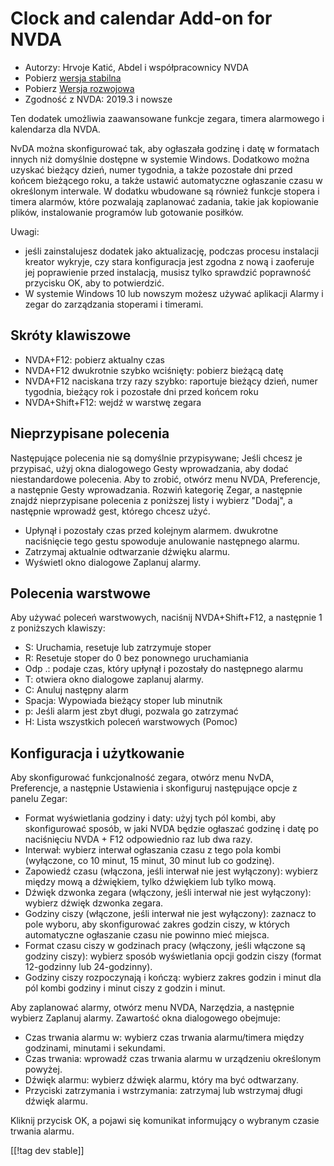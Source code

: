 # Clock and calendar Add-on for NVDA #

* Autorzy: Hrvoje Katić, Abdel i współpracownicy NVDA
* Pobierz [wersja stabilna][1]
* Pobierz [Wersja rozwojowa][2]
* Zgodność z NVDA: 2019.3 i nowsze

Ten dodatek umożliwia zaawansowane funkcje zegara, timera alarmowego i
kalendarza dla NVDA.

NvDA można skonfigurować tak, aby ogłaszała godzinę i datę w formatach
innych niż domyślnie dostępne w systemie Windows. Dodatkowo można uzyskać
bieżący dzień, numer tygodnia, a także pozostałe dni przed końcem bieżącego
roku, a także ustawić automatyczne ogłaszanie czasu w określonym
interwale. W dodatku wbudowane są również funkcje stopera i timera alarmów,
które pozwalają zaplanować zadania, takie jak kopiowanie plików,
instalowanie programów lub gotowanie posiłków.

Uwagi:

* jeśli zainstalujesz dodatek jako aktualizację, podczas procesu instalacji
  kreator wykryje, czy stara konfiguracja jest zgodna z nową i zaoferuje jej
  poprawienie przed instalacją, musisz tylko sprawdzić poprawność przycisku
  OK, aby to potwierdzić.
* W systemie Windows 10 lub nowszym możesz używać aplikacji Alarmy i zegar
  do zarządzania stoperami i timerami.

## Skróty klawiszowe

* NVDA+F12: pobierz aktualny czas
* NVDA+F12 dwukrotnie szybko wciśnięty: pobierz bieżącą datę
* NVDA+F12 naciskana trzy razy szybko: raportuje bieżący dzień, numer
  tygodnia, bieżący rok i pozostałe dni przed końcem roku
* NVDA+Shift+F12: wejdź w warstwę zegara

## Nieprzypisane polecenia

Następujące polecenia nie są domyślnie przypisywane; Jeśli chcesz je
przypisać, użyj okna dialogowego Gesty wprowadzania, aby dodać
niestandardowe polecenia. Aby to zrobić, otwórz menu NVDA, Preferencje, a
następnie Gesty wprowadzania. Rozwiń kategorię Zegar, a następnie znajdź
nieprzypisane polecenia z poniższej listy i wybierz "Dodaj", a następnie
wprowadź gest, którego chcesz użyć.

* Upłynął i pozostały czas przed kolejnym alarmem. dwukrotne naciśnięcie
  tego gestu spowoduje anulowanie następnego alarmu.
* Zatrzymaj aktualnie odtwarzanie dźwięku alarmu.
* Wyświetl okno dialogowe Zaplanuj alarmy.

## Polecenia warstwowe

Aby używać poleceń warstwowych, naciśnij NVDA+Shift+F12, a następnie 1 z
poniższych klawiszy:

* S: Uruchamia, resetuje lub zatrzymuje stoper
* R: Resetuje stoper do 0 bez ponownego uruchamiania
* Odp .: podaje czas, który upłynął i pozostały do następnego alarmu
* T: otwiera okno dialogowe zaplanuj alarmy.
* C: Anuluj następny alarm
* Spacja: Wypowiada bieżący stoper lub minutnik
* p: Jeśli alarm jest zbyt długi, pozwala go zatrzymać
* H: Lista wszystkich poleceń warstwowych (Pomoc)

## Konfiguracja i użytkowanie

Aby skonfigurować funkcjonalność zegara, otwórz menu NvDA, Preferencje, a
następnie Ustawienia i skonfiguruj następujące opcje z panelu Zegar:

* Format wyświetlania godziny i daty: użyj tych pól kombi, aby skonfigurować
  sposób, w jaki NVDA będzie ogłaszać godzinę i datę po naciśnięciu NVDA +
  F12 odpowiednio raz lub dwa razy.
* Interwał: wybierz interwał ogłaszania czasu z tego pola kombi (wyłączone,
  co 10 minut, 15 minut, 30 minut lub co godzinę).
* Zapowiedź czasu (włączona, jeśli interwał nie jest wyłączony): wybierz
  między mową a dźwiękiem, tylko dźwiękiem lub tylko mową.
* Dźwięk dzwonka zegara (włączony, jeśli interwał nie jest wyłączony):
  wybierz dźwięk dzwonka zegara.
* Godziny ciszy (włączone, jeśli interwał nie jest wyłączony): zaznacz to
  pole wyboru, aby skonfigurować zakres godzin ciszy, w których automatyczne
  ogłaszanie czasu nie powinno mieć miejsca.
* Format czasu ciszy w godzinach pracy (włączony, jeśli włączone są godziny
  ciszy): wybierz sposób wyświetlania opcji godzin ciszy (format 12-godzinny
  lub 24-godzinny).
* Godziny ciszy rozpoczynają i kończą: wybierz zakres godzin i minut dla pól
  kombi godziny i minut ciszy z godzin i minut.

Aby zaplanować alarmy, otwórz menu NVDA, Narzędzia, a następnie wybierz
Zaplanuj alarmy. Zawartość okna dialogowego obejmuje:

* Czas trwania alarmu w: wybierz czas trwania alarmu/timera między
  godzinami, minutami i sekundami.
* Czas trwania: wprowadź czas trwania alarmu w urządzeniu określonym
  powyżej.
* Dźwięk alarmu: wybierz dźwięk alarmu, który ma być odtwarzany.
* Przyciski zatrzymania i wstrzymania: zatrzymaj lub wstrzymaj długi dźwięk
  alarmu.

Kliknij przycisk OK, a pojawi się komunikat informujący o wybranym czasie
trwania alarmu.

[[!tag dev stable]]

[1]: https://addons.nvda-project.org/files/get.php?file=cac

[2]: https://addons.nvda-project.org/files/get.php?file=cac-dev
